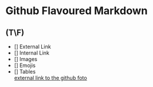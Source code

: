 # Github Flavoured Markdown

## (T\F)  
- [] External Link  
- [] Internal Link  
- [] Images  
- [] Emojis  
- [] Tables  
[external link to the github ](https://help.github.com/en)
[foto](images/loho.png)
